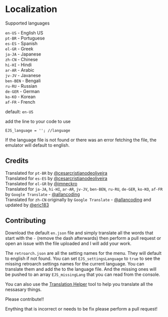 # Localization

Supported languages

`en-US` - English US<br>
`pt-BR` - Portuguese<br>
`es-ES` - Spanish<br>
`el-GR` - Greek<br>
`ja-JA` - Japanese<br>
`zh-CN` - Chinese<br>
`hi-HI` - Hindi<br>
`ar-AR` - Arabic<br>
`jv-JV` - Javanese<br>
`ben-BEN` - Bengali<br>
`ru-RU` - Russian<br>
`de-GER` - German<br>
`ko-KO` - Korean<br>
`af-FR` - French<br>

default: `en-US`


add the line to your code to use

```
EJS_language = ''; //language
```

If the language file is not found or there was an error fetching the file, the emulator will default to english.

## Credits

Translated for `pt-BR` by [@cesarcristianodeoliveira](https://github.com/cesarcristianodeoliveira) <br>
Translated for `es-ES` by [@cesarcristianodeoliveira](https://github.com/cesarcristianodeoliveira) <br>
Translated for `el-GR` by [@imneckro](https://github.com/imneckro) <br>
Translated for `ja-JA`, `hi-HI`, `ar-AR`, `jv-JV`, `ben-BEN`, `ru-RU`, `de-GER`, `ko-KO`, `af-FR` by `Google Translate` - [@allancoding](https://github.com/allancoding) <br>
Translated for `zh-CN` originally by `Google Translate` - [@allancoding](https://github.com/allancoding) and updated by [@eric183](https://github.com/eric183)<br>

## Contributing

Download the default `en.json` file and simply translate all the words that start with the `-` (remove the dash afterwards) then perform a pull request or open an issue with the file uploaded and I will add your work.

The `retroarch.json` are all the setting names for the menu. They will default to english if not found. You can set `EJS_settingsLanguage` to `true` to see the missing retroarch settings names for the current language. You can translate them and add the to the language file. And the missing ones will be pushed to an array `EJS_missingLang` that you can read from the console.

You can also use the [Translation Helper](https://cdn.emulatorjs.org/latest/data/localization/Translate.html) tool to help you translate all the nessasary things.

Please contribute!!

Enything that is incorrect or needs to be fix please perform a pull request!

